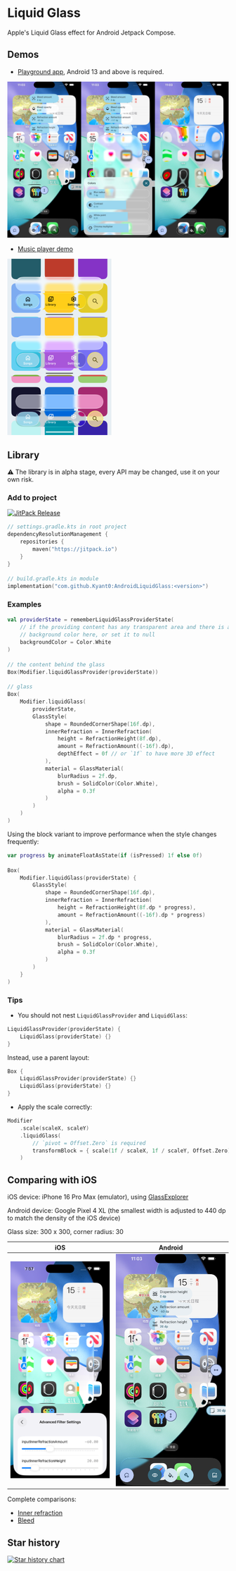 # Liquid Glass

Apple's Liquid Glass effect for Android Jetpack Compose.

## Demos

- [Playground app](./app/release/app-release.apk), Android 13 and above is required.

![](artworks/playground_app.jpg)

- [Music player demo](./glassmusic/release/glassmusic-release.apk)

<img alt="Screenshots of a music player demo" height="400" src="artworks/music_player_demo.png"/>

## Library

⚠️ The library is in alpha stage, every API may be changed, use it on your own risk.

### Add to project

[![JitPack Release](https://jitpack.io/v/Kyant0/AndroidLiquidGlass.svg)](https://jitpack.io/#Kyant0/AndroidLiquidGlass)

```kotlin
// settings.gradle.kts in root project
dependencyResolutionManagement {
    repositories {
        maven("https://jitpack.io")
    }
}

// build.gradle.kts in module
implementation("com.github.Kyant0:AndroidLiquidGlass:<version>")
```

### Examples

```kotlin
val providerState = rememberLiquidGlassProviderState(
    // if the providing content has any transparent area and there is a background behind the content, set the
    // background color here, or set it to null
    backgroundColor = Color.White
)

// the content behind the glass
Box(Modifier.liquidGlassProvider(providerState))

// glass
Box(
    Modifier.liquidGlass(
        providerState,
        GlassStyle(
            shape = RoundedCornerShape(16f.dp),
            innerRefraction = InnerRefraction(
                height = RefractionHeight(8f.dp),
                amount = RefractionAmount((-16f).dp),
                depthEffect = 0f // or `1f` to have more 3D effect
            ),
            material = GlassMaterial(
                blurRadius = 2f.dp,
                brush = SolidColor(Color.White),
                alpha = 0.3f
            )
        )
    )
)
```

Using the block variant to improve performance when the style changes frequently:

```kotlin
var progress by animateFloatAsState(if (isPressed) 1f else 0f)

Box(
    Modifier.liquidGlass(providerState) {
        GlassStyle(
            shape = RoundedCornerShape(16f.dp),
            innerRefraction = InnerRefraction(
                height = RefractionHeight(8f.dp * progress),
                amount = RefractionAmount((-16f).dp * progress)
            ),
            material = GlassMaterial(
                blurRadius = 2f.dp * progress,
                brush = SolidColor(Color.White),
                alpha = 0.3f
            )
        )
    }
)
```

### Tips

- You should not nest `LiquidGlassProvider` and `LiquidGlass`:

```kotlin
LiquidGlassProvider(providerState) {
    LiquidGlass(providerState) {}
}
```

Instead, use a parent layout:

```kotlin
Box {
    LiquidGlassProvider(providerState) {}
    LiquidGlass(providerState) {}
}
```

- Apply the scale correctly:

```kotlin
Modifier
    .scale(scaleX, scaleY)
    .liquidGlass(
        // `pivot = Offset.Zero` is required
        transformBlock = { scale(1f / scaleX, 1f / scaleY, Offset.Zero) }
    )
```

## Comparing with iOS

iOS device: iPhone 16 Pro Max (emulator), using [GlassExplorer](https://github.com/ktiays/GlassExplorer)

Android device: Google Pixel 4 XL (the smallest width is adjusted to 440 dp to match the density of the iOS device)

Glass size: 300 x 300, corner radius: 30

|                   iOS                    |                   Android                    |
|:----------------------------------------:|:--------------------------------------------:|
| ![](./artworks/ios_inner_refraction.png) | ![](./artworks/android_inner_refraction.png) |

Complete comparisons:

- [Inner refraction](https://github.com/Kyant0/AndroidLiquidGlass/blob/530bed05f8342bf607463a775dea93a531f73f42/docs/Inner%20refraction%20comparisons.md)
- [Bleed](https://github.com/Kyant0/AndroidLiquidGlass/blob/530bed05f8342bf607463a775dea93a531f73f42/docs/Bleed%20comparisons.md)

## Star history

[![Star history chart](https://api.star-history.com/svg?repos=Kyant0/AndroidLiquidGlass&type=Date)](https://www.star-history.com/#Kyant0/AndroidLiquidGlass&Date)
